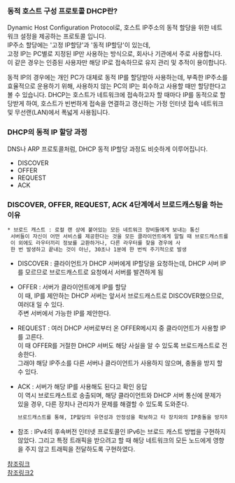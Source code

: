 ### 동적 호스트 구성 프로토콜 DHCP란?

Dynamic Host Configuration Protocol로, 호스트 IP주소의 동적 할당을 위한 네트워크 설정을 제공하는 프로토콜 입니다. </br>
IP주소 할당에는 '고정 IP할당'과 '동적 IP할당'이 있는데,</br>
고정 IP는 PC별로 지정된 IP만 사용하는 방식으로, 회사나 기관에서 주로 사용합니다.</br>
이 같은 경우는 인증된 사용자만 해당 IP로 접속하므로 유지 관리 및 추적이 용이합니다.</br>

동적 IP의 경우에는 개인 PC가 대체로 동적 IP를 할당받아 사용하는데, 부족한 IP주소를 효율적으로 운용하기 위해, 
사용하지 않는 PC의 IP는 회수하고 사용할 때만 할당한다고 볼 수 있습니다.
DHCP는 호스트가 네트워크에 접속하고자 할 때마다 IP를 동적으로 할당받게 하여, 호스트가 빈번하게 접속을 연결하고 갱신하는 가정 인터넷 접속 네트워크 및 무선랜(LAN)에서 폭넓게 사용됩니다.

### DHCP의 동적 IP 할당 과정
DNS나 ARP 프로토콜처럼, DHCP 동적 IP할당 과정도 비슷하게 이루어집니다.
 - DISCOVER
 - OFFER
 - REQUEST
 - ACK

### DISCOVER, OFFER, REQUEST, ACK 4단계에서 브로드캐스팅을 하는 이유
```bash
* 브로드 캐스트 : 로컬 랜 상에 붙어있는 모든 네트워크 장비들에게 보내는 통신
 서버들이 자신이 어떤 서비스를 제공한다는 것을 모든 클라이언트에게 알릴 때 브로드캐스트를 사용
 이 외에도 라우터끼리 정보를 교환하거나, 다른 라우터를 찾을 경우에 사
 한 번 발생하고 끝내는 것이 아닌, 30초나 1분에 한 번씩 주기적으로 발생
```

- DISCOVER : 클라이언트가 DHCP 서버에게 IP할당을 요청하는데, DHCP 서버 IP를 모르므로 브로드캐스트로 요청에서 서버를 발견하게 됨</br>
- OFFER : 서버가 클라이언트에게 IP를 할당</br>
  이 때, IP를 제안하는 DHCP 서버는 앞서서 브로드캐스트로 DISCOVER했으므로, 여러대 일 수 있다.</br>
  주변 서버에서 가능한 IP를 제안한다.</br>
- REQUEST : 여러 DHCP 서버로부터 온 OFFER메시지 중 클라이언트가 사용할 IP를 고른다.</br>
  이 때 OFFER를 거절한 DHCP 서버도 해당 사실을 알 수 있도록 브로드캐스트로 전송한다.</br>
  그래야 해당 IP주소를 다른 서버나 클라이언트가 사용하지 않으며, 충돌을 방지 할 수 있다.</br>
- ACK : 서버가 해당 IP를 사용해도 된다고 확인 응답</br>
  이 역시 브로드캐스트로 송출되며, 해당 클라이언트와 DHCP 서버 통신에 문제가 있을 경우, 다른 장치나 관리자가 문제를 해결할 수 있도록 도와준다.</br>

  ```bash
  브로드캐스트를 통해, IP할당의 유연성과 안정성을 확보하고 타 장치와의 IP충돌을 방지하게 된다.
  ```
* 참조 : IPv4의 후속버전 인터넷 프로토콜인 IPv6는 브로드 캐스트 방법을 구현하지 않았다.
         그리고 특정 트래픽을 받으려고 할 때 해당 네트워크의 모든 노드에게 영향을 주지 않고 트래픽을 전달하도록 구현하였다.

[참조링크](https://security-nanglam.tistory.com/160) </br>
[참조링크2](https://star7sss.tistory.com/949)
